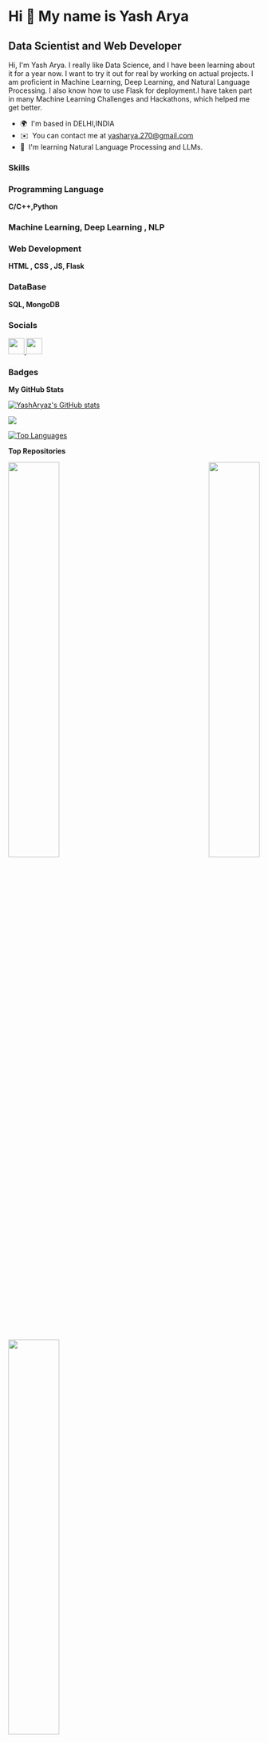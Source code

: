 Hi 👋 My name is Yash Arya
==========================

Data Scientist and Web Developer
--------------------------------

Hi, I'm Yash Arya. I really like Data Science, and I have been learning about it for a year now. I want to try it out for real by working on actual projects. I am proficient in Machine Learning, Deep Learning, and Natural Language Processing. I also know how to use Flask for deployment.I have taken part in many Machine Learning Challenges and Hackathons, which helped me get better.

* 🌍  I'm based in DELHI,INDIA 
* ✉️  You can contact me at [yasharya.270@gmail.com](mailto:yasharya.270@gmail.com)
* 🧠  I'm learning Natural Language Processing and LLMs.

### Skills


<p align="left">
<h3>Programming Language</h3>
  <b>C/C++,Python</b>
  <h3> Machine Learning, Deep Learning , NLP</h3>
  <h3>Web Development</h3>
  <b>HTML , CSS , JS, Flask</b>
  <h3>DataBase</h3>
  <b>SQL, MongoDB</b>
</p>


### Socials

<p align="left"> <a href="https://www.github.com/YashAryaz" target="_blank" rel="noreferrer"> <picture> <source media="(prefers-color-scheme: dark)" srcset="https://raw.githubusercontent.com/danielcranney/readme-generator/main/public/icons/socials/github-dark.svg" /> <source media="(prefers-color-scheme: light)" srcset="https://raw.githubusercontent.com/danielcranney/readme-generator/main/public/icons/socials/github.svg" /> <img src="https://raw.githubusercontent.com/danielcranney/readme-generator/main/public/icons/socials/github.svg" width="32" height="32" /> </picture> </a> <a href="https://www.linkedin.com/in/yash-arya-0b4493236/" target="_blank" rel="noreferrer"> <picture> <source media="(prefers-color-scheme: dark)" srcset="undefined" /> <source media="(prefers-color-scheme: light)" srcset="https://raw.githubusercontent.com/danielcranney/readme-generator/main/public/icons/socials/linkedin.svg" /> <img src="https://raw.githubusercontent.com/danielcranney/readme-generator/main/public/icons/socials/linkedin.svg" width="32" height="32" /> </picture> </a></p>

### Badges

<b>My GitHub Stats</b>

<a href="http://www.github.com/YashAryaz"><img src="https://github-readme-stats.vercel.app/api?username=YashAryaz&show_icons=true&hide=&count_private=true&title_color=ffffff&text_color=ffffff&icon_color=0891b2&bg_color=1c1917&hide_border=true&show_icons=true" alt="YashAryaz's GitHub stats" /></a>

<a href="http://www.github.com/YashAryaz"><img src="https://github-readme-streak-stats.herokuapp.com/?user=YashAryaz&stroke=ffffff&background=1c1917&ring=ffffff&fire=ffffff&currStreakNum=ffffff&currStreakLabel=ffffff&sideNums=ffffff&sideLabels=ffffff&dates=ffffff&hide_border=true" /></a>

<a href="https://github.com/YashAryaz" align="left"><img src="https://github-readme-stats.vercel.app/api/top-langs/?username=YashAryaz&langs_count=10&title_color=ffffff&text_color=ffffff&icon_color=0891b2&bg_color=1c1917&hide_border=true&locale=en&custom_title=Top%20%Languages" alt="Top Languages" /></a>

<b>Top Repositories</b>

<div width="100%" align="center"><a href="https://github.com/YashAryaz/Malaria-Detection" align="left"><img align="left" width="45%" src="https://github-readme-stats.vercel.app/api/pin/?username=YashAryaz&repo=Malaria-Detection&title_color=ffffff&text_color=ffffff&icon_color=0891b2&bg_color=1c1917&hide_border=true&locale=en" /></a><a href="https://github.com/YashAryaz/Chatbot" align="right"><img align="right" width="45%" src="https://github-readme-stats.vercel.app/api/pin/?username=YashAryaz&repo=Chatbot&title_color=ffffff&text_color=ffffff&icon_color=0891b2&bg_color=1c1917&hide_border=true&locale=en" /></a></div><br /><br /><br /><br /><br /><br /><br />

<br /><br /><br /><br /><br />

<div width="100%" align="center"><a href="https://github.com/YashAryaz/BANK-NIFTY" align="left"><img align="left" width="45%" src="https://github-readme-stats.vercel.app/api/pin/?username=YashAryaz&repo=BANK-NIFTY&title_color=ffffff&text_color=ffffff&icon_color=0891b2&bg_color=1c1917&hide_border=true&locale=en" /></a></div>
